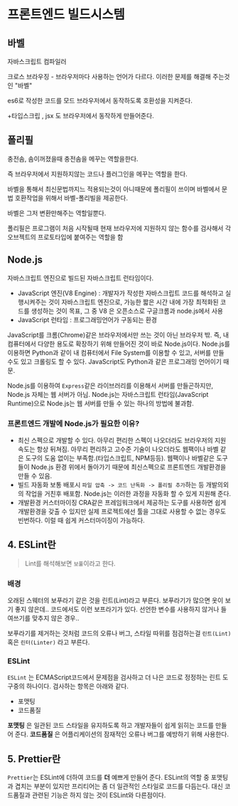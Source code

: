 # 프론트엔드 빌드시스템



## 바벨

 자바스크립트 컴파일러

크로스 브라우징 - 브라우저마다 사용하는 언어가 다르다. 이러한 문제를 해결해 주는것인 "바벨"

es6로 작성한 코드를 모드 브라우저에서 동작하도록 호환성을 지켜준다.

+타입스크립 , jsx 도 브라우저에서 동작하게 만들어준다.



## 폴리필

충전솜, 솜이꺼졌을때 충전솜을 메꾸는 역할을한다.

즉 브라우저에서 지원하지않는 코드나 플러그인을 메꾸는 역할을 한다.



바벨을 통해서 최신문법까지느 적용되는것이 아니때문에 폴리필이 쓰이며 바벨에서 문법 호환작업을 위해서 바벨-폴리빌을 제공한다.



바벨은 그저 변환만해주는 역할일뿐다.



폴리필은 프로그램이 처음 시작될때 현재 브라우저에 지원하지 않는 함수를  검사해서 각오브젝트의 프로토타입에 붙여주는 역할을 함



## Node.js

자바스크립트 엔진으로 빌드된 자바스크립트 런타임이다.

- JavaScript 엔진(V8 Engine) : 개발자가 작성한 자바스크립트 코드를 해석하고 실행시켜주는 것이 자바스크립트 엔진으로, 가능한 짧은 시간 내에 가장 최적화된 코드를 생성하는 것이 목표, 그 중 V8 은 오픈소스로 구글크롬과 node.js에서 사용
- JavaScript 런타임 : 프로그래밍언어가 구동되는 환경

JavaScript를 크롬(Chrome)같은 브라우저에서만 쓰는 것이 아닌 브라우저 밖. 즉, 내 컴퓨터에서 다양한 용도로 확장하기 위해 만들어진 것이 바로 Node.js이다. Node.js를 이용하면 Python과 같이 내 컴퓨터에서 File System를 이용할 수 있고, 서버를 만들 수도 있고 크롤링도 할 수 있다. JavaScript도 Python과 같은 프로그래밍 언어이기 때문.

Node.js를 이용하여 `Express`같은 라이브러리를 이용해서 서버를 만들곤하지만, Node.js 자체는 웹 서버가 아님. Node.js는 자바스크립트 런타임(JavaScript Runtime)으로 Node.js는 웹 서버를 만들 수 있는 하나의 방법에 불과함.



### 프론트엔드 개발에 Node.js가 필요한 이유?

- 최신 스펙으로 개발할 수 있다.
  아무리 편리한 스펙이 나오더라도 브라우저의 지원 속도는 항상 뒤쳐짐. 아무리 편리하고 고수준 기술이 나오더라도 웹팩이나 바벨 같은 도구의 도움 없이는 부족함.(타입스크립트, NPM등등). 웹팩이나 바벨같은 도구들이 Node.js 환경 위에서 돌아가기 때문에 최신스펙으로 프론트엔드 개발환경을 만들 수 있음.
- 빌드 자동화
  보통 배포시 `파일 압축 -> 코드 난독화 -> 폴리필 추가`하는 등 개발의외의 작업을 거친후 배포함. Node.js는 이러한 과정을 자동화 할 수 있게 지원해 준다.
- 개발환경 커스터마이징
  CRA같은 프레임워크에서 제공하는 도구를 사용하면 쉽게 개발환경을 갖출 수 있지만 실제 프로젝트에선 툴을 그대로 사용할 수 없는 경우도 빈번하다. 이럴 때 쉽게 커스터마이징이 가능하다.





## 4. ESLint란

> Lint를 해석해보면 `보풀`이라고 한다.

### 배경

오래된 스웨터의 보푸라기 같은 것을 린트(Lint)라고 부른다. 보푸라기가 많으면 옷이 보기 좋지 않은데.. 코드에서도 이런 보프라기가 있다. 선언한 변수를 사용하지 않거나 들여쓰기를 맞추지 않은 경우..

보푸라기를 제거하는 것처럼 코드의 오류나 버그, 스타일 따위를 점검하는걸 `린트(Lint)` 혹은 `린터(Linter)` 라고 부른다.

### ESLint

`ESLint` 는 ECMAScript코드에서 문제점을 검사하고 더 나은 코드로 정정하는 린트 도구중의 하나이다. 검사하는 항목은 아래와 같다.

- 포맷팅
- 코드품질

**포맷팅** 은 일관된 코드 스타일을 유지하도록 하고 개발자들이 쉽게 읽히는 코드를 만들어 준다.
**코드품질** 은 어플리케이션의 잠재적인 오류나 버그를 예방하기 위해 사용한다.





## 5. Prettier란

`Prettier`는 ESLint에 더하여 코드를 **더** 예쁘게 만들어 준다. ESLint의 역할 중 포맷팅과 겹치는 부분이 있지만 프리티어는 좀 더 일관적인 스타일로 코드를 다듬는다. 대신 코드품질과 관련된 기능은 하지 않는 것이 ESLint와 다른점이다.